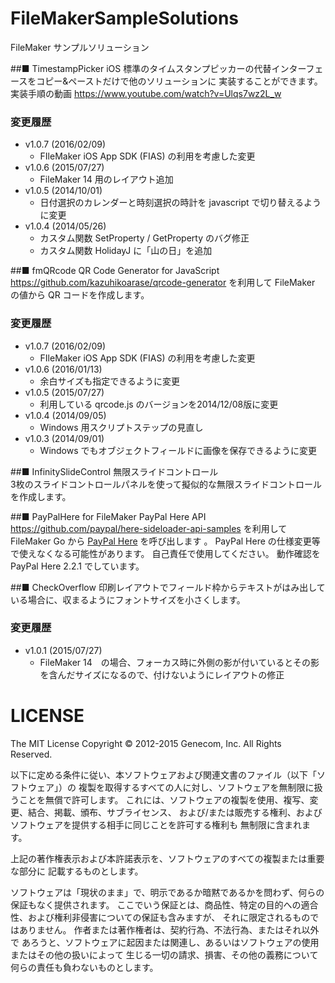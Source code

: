 # FileMakerSampleSolutions
FileMaker サンプルソリューション

##■ TimestampPicker
iOS 標準のタイムスタンプピッカーの代替インターフェースをコピー&ペーストだけで他のソリューションに
実装することができます。  
実装手順の動画 https://www.youtube.com/watch?v=Ulqs7wz2L_w
### 変更履歴
* v1.0.7 (2016/02/09)
    * FIleMaker iOS App SDK (FIAS) の利用を考慮した変更
* v1.0.6 (2015/07/27)
    * FileMaker 14 用のレイアウト追加
* v1.0.5 (2014/10/01)
    * 日付選択のカレンダーと時刻選択の時計を javascript で切り替えるように変更
* v1.0.4 (2014/05/26)
    * カスタム関数 SetProperty / GetProperty のバグ修正
    * カスタム関数 HolidayJ に「山の日」を追加

##■ fmQRcode
QR Code Generator for JavaScript
https://github.com/kazuhikoarase/qrcode-generator
を利用して FileMaker の値から QR コードを作成します。
### 変更履歴
* v1.0.7 (2016/02/09)
    * FIleMaker iOS App SDK (FIAS) の利用を考慮した変更
* v1.0.6 (2016/01/13)
    * 余白サイズも指定できるように変更
* v1.0.5 (2015/07/27)
    * 利用している qrcode.js のバージョンを2014/12/08版に変更
* v1.0.4 (2014/09/05)
    * Windows 用スクリプトステップの見直し  
* v1.0.3 (2014/09/01)
    * Windows でもオブジェクトフィールドに画像を保存できるように変更

##■ InfinitySlideControl
無限スライドコントロール  
3枚のスライドコントロールパネルを使って擬似的な無限スライドコントロールを作成します。

##■ PayPalHere for FileMaker
PayPal Here API
https://github.com/paypal/here-sideloader-api-samples
を利用して FileMaker Go から [PayPal Here](https://itunes.apple.com/jp/app/paypal-here/id505911015?mt=8) を呼び出します 。
PayPal Here の仕様変更等で使えなくなる可能性があります。
自己責任で使用してください。
動作確認を PayPal Here 2.2.1 でしています。

##■ CheckOverflow
印刷レイアウトでフィールド枠からテキストがはみ出している場合に、収まるようにフォントサイズを小さくします。
### 変更履歴
* v1.0.1 (2015/07/27)
  * FileMaker 14　の場合、フォーカス時に外側の影が付いているとその影を含んだサイズになるので、付けないようにレイアウトの修正


# LICENSE
The MIT License
Copyright © 2012-2015 Genecom, Inc. All Rights Reserved.

以下に定める条件に従い、本ソフトウェアおよび関連文書のファイル（以下「ソフトウェア」）の
複製を取得するすべての人に対し、ソフトウェアを無制限に扱うことを無償で許可します。
これには、ソフトウェアの複製を使用、複写、変更、結合、掲載、頒布、サブライセンス、
および/または販売する権利、およびソフトウェアを提供する相手に同じことを許可する権利も
無制限に含まれます。

上記の著作権表示および本許諾表示を、ソフトウェアのすべての複製または重要な部分に
記載するものとします。

ソフトウェアは「現状のまま」で、明示であるか暗黙であるかを問わず、何らの保証もなく提供されます。
ここでいう保証とは、商品性、特定の目的への適合性、および権利非侵害についての保証も含みますが、
それに限定されるものではありません。 作者または著作権者は、契約行為、不法行為、またはそれ以外で
あろうと、ソフトウェアに起因または関連し、あるいはソフトウェアの使用またはその他の扱いによって
生じる一切の請求、損害、その他の義務について何らの責任も負わないものとします。
